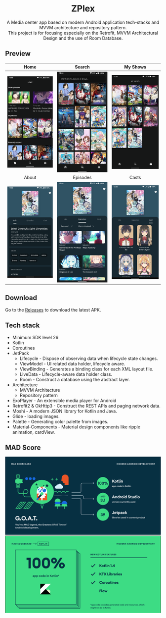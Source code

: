<h1 align="center">ZPlex</h1>
<p align="center">  
A Media center app based on modern Android application tech-stacks and MVVM architecture and repository pattern.
<br>
This project is for focusing especially on the Retrofit, MVVM Architectural Design and the use of Room Database.
</p>

## Preview

Home|Search|My Shows
:-----:|:--------------:|:-----------:|
![Home](/images/home.png)|![Search](/images/search.png)|![My Shows](/images/my_shows.png)
About|Episodes|Casts
![About](/images/about.png)|![Episodes](/images/episodes.png)|![Casts](/images/casts.png)


## Download

Go to the [Releases](https://github.com/itsZECHS/ZPlex/releases) to download the latest APK.

## Tech stack

- Minimum SDK level 26
- Kotlin
- Coroutines
- JetPack
    - Lifecycle - Dispose of observing data when lifecycle state changes.
    - ViewModel - UI related data holder, lifecycle aware.
    - ViewBinding - Generates a binding class for each XML layout file.
    - LiveData - Lifecycle-aware data holder class.
    - Room - Construct a database using the abstract layer.
- Architecture
    - MVVM Architecture
    - Repository pattern
- ExoPlayer - An extensible media player for Android
- Retrofit2 & OkHttp3 - Construct the REST APIs and paging network data.
- Moshi - A modern JSON library for Kotlin and Java.
- Glide - loading images.
- Palette - Generating color palette from images.
- Material-Components - Material design components like ripple animation, cardView.

## MAD Score

<img src="/images/summary.png"/>
<img src="/images/kotlin.png"/>
